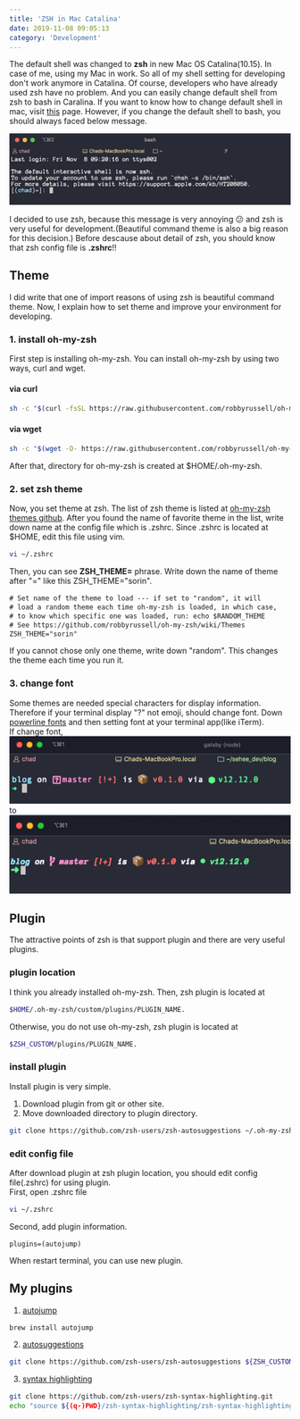 ```yaml
---
title: 'ZSH in Mac Catalina'
date: 2019-11-08 09:05:13
category: 'Development'
---
```


The default shell was changed to <strong>zsh</strong> in new Mac OS Catalina(10.15).
In case of me, using my Mac in work. So all of my shell setting for developing don't work anymore in Catalina.
Of course, developers who have already used zsh have no problem. And you can easily change default shell from zsh to bash in Caralina.
If you want to know how to change default shell in mac, visit [this]() page. However, if you change the default shell to bash, you should always faced below message.

![](images/zsh-img/bash_message.png)

I decided to use zsh, because this message is very annoying 😕 and zsh is very useful for development.(Beautiful command theme is also a big reason for this decision.)
Before descause about detail of zsh, you should know that zsh config file is <strong>.zshrc</strong>!!

## Theme
I did write that one of import reasons of using zsh is beautiful command theme. Now, I explain how to set theme and improve your environment for developing.

### 1. install oh-my-zsh
First step is installing oh-my-zsh. You can install oh-my-zsh by using two ways, curl and wget.
#### via curl
~~~bash
sh -c "$(curl -fsSL https://raw.githubusercontent.com/robbyrussell/oh-my-zsh/master/tools/install.sh)"
~~~
#### via wget
~~~bash
sh -c "$(wget -O- https://raw.githubusercontent.com/robbyrussell/oh-my-zsh/master/tools/install.sh)"
~~~

After that, directory for oh-my-zsh is created at $HOME/.oh-my-zsh.

### 2. set zsh theme
Now, you set theme at zsh. The list of zsh theme is listed at [oh-my-zsh themes github](https://github.com/robbyrussell/oh-my-zsh/wiki/External-themes).
After you found the name of favorite theme in the list, write down name at the config file which is .zshrc.
Since .zshrc is located at $HOME, edit this file using vim.
~~~bash
vi ~/.zshrc
~~~
Then, you can see <strong>ZSH\_THEME=</strong> phrase. Write down the name of theme after "=" like this ZSH\_THEME="sorin".
~~~
# Set name of the theme to load --- if set to "random", it will
# load a random theme each time oh-my-zsh is loaded, in which case,
# to know which specific one was loaded, run: echo $RANDOM_THEME
# See https://github.com/robbyrussell/oh-my-zsh/wiki/Themes
ZSH_THEME="sorin"
~~~
If you cannot chose only one theme, write down "random". This changes the theme each time you run it.

### 3. change font
Some themes are needed special characters for display information. Therefore if your terminal display "?" not emoji, should change font.
Down [powerline fonts](https://github.com/powerline/fonts) and then setting font at your terminal app(like iTerm).<br>
If change font,
![Before change font.](images/zsh-img/before_change_font.png "Before change font.")
to
![After change font](images/zsh-img/after_change_font.png "After change font.")

## Plugin
The attractive points of zsh is that support plugin and there are very useful plugins.

### plugin location
I think you already installed oh-my-zsh. Then, zsh plugin is located at 
~~~bash
$HOME/.oh-my-zsh/custom/plugins/PLUGIN_NAME.
~~~
Otherwise, you do not use oh-my-zsh, zsh plugin is located at 
~~~bash
$ZSH_CUSTOM/plugins/PLUGIN_NAME.
~~~

### install plugin
Install plugin is very simple.
1. Download plugin from git or other site.
2. Move downloaded directory to plugin directory.
~~~bash
git clone https://github.com/zsh-users/zsh-autosuggestions ~/.oh-my-zsh/custom/plugins/zsh-autosuggestions
~~~

### edit config file
After download plugin at zsh plugin location, you should edit config file(.zshrc) for using plugin.<br>
First, open .zshrc file
~~~bash
vi ~/.zshrc
~~~
Second, add plugin information.
~~~
plugins=(autojump)
~~~

When restart terminal, you can use new plugin.

## My plugins
1. [autojump](https://github.com/wting/autojump)
~~~bash
brew install autojump
~~~
2. [autosuggestions](https://github.com/zsh-users/zsh-autosuggestions)
~~~bash
git clone https://github.com/zsh-users/zsh-autosuggestions ${ZSH_CUSTOM:-~/.oh-my-zsh/custom}/plugins/zsh-autosuggestions
~~~
3. [syntax highlighting](https://github.com/zsh-users/zsh-syntax-highlighting)
~~~bash
git clone https://github.com/zsh-users/zsh-syntax-highlighting.git
echo "source ${(q-)PWD}/zsh-syntax-highlighting/zsh-syntax-highlighting.zsh" >> ${ZDOTDIR:-$HOME}/.zshrc
~~~